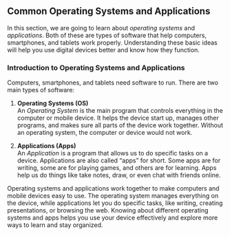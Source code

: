 ## Common Operating Systems and Applications

In this section, we are going to learn about *operating systems* and *applications*. Both of these are types of software that help computers, smartphones, and tablets work properly. Understanding these basic ideas will help you use digital devices better and know how they function.

### Introduction to Operating Systems and Applications  

Computers, smartphones, and tablets need software to run. There are two main types of software:

1. **Operating Systems (OS)**  
   An *Operating System* is the main program that controls everything in the computer or mobile device. It helps the device start up, manages other programs, and makes sure all parts of the device work together. Without an operating system, the computer or device would not work.

2. **Applications (Apps)**  
   An *Application* is a program that allows us to do specific tasks on a device. Applications are also called “apps” for short. Some apps are for writing, some are for playing games, and others are for learning. Apps help us do things like take notes, draw, or even chat with friends online.

Operating systems and applications work together to make computers and mobile devices easy to use. The operating system manages everything on the device, while applications let you do specific tasks, like writing, creating presentations, or browsing the web. Knowing about different operating systems and apps helps you use your device effectively and explore more ways to learn and stay organized.